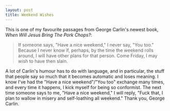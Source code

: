 ```yaml
---
layout: post
title: Weekend Wishes
---
```


This is one of my favourite passages from George Carlin's newest book, _When Will Jesus Bring The Pork Chops?_:  

> If someone says, "Have a nice weekend," I never say, "You too." Because I never know if, perhaps, by the time the weekend rolls around, I will have other plans for that person. Come Friday, I may wish to have then slain.  

A lot of Carlin's humour has to do with language, and in particular, the stuff that people say so much that it becomes automatic and loses meaning. I know I've had the "Have a nice weekend"/"You too" exchange many times, and every time it happens, I kick myself for being so conformist. The next time someone says to me, "Have a nice weekend," I will reply, "Fuck that, I plan to wallow in misery and self-loathing all weekend." Thank you, George Carlin.